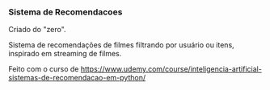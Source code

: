 ### Sistema de Recomendacoes

Criado do "zero". 

Sistema de recomendações de filmes filtrando por usuário ou itens, inspirado em streaming de filmes.

Feito com o curso de https://www.udemy.com/course/inteligencia-artificial-sistemas-de-recomendacao-em-python/
